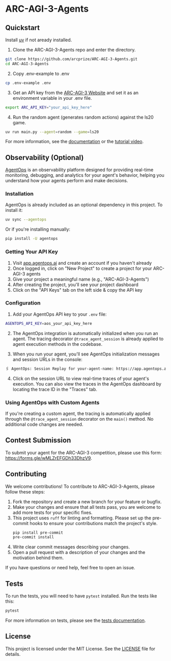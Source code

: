 # ARC-AGI-3-Agents

## Quickstart

Install [uv](https://docs.astral.sh/uv/getting-started/installation/) if not aready installed.

1. Clone the ARC-AGI-3-Agents repo and enter the directory.

```bash
git clone https://github.com/arcprize/ARC-AGI-3-Agents.git
cd ARC-AGI-3-Agents
```

2. Copy .env-example to .env

```bash
cp .env-example .env
```

3. Get an API key from the [ARC-AGI-3 Website](https://three.arcprize.org/) and set it as an environment variable in your .env file.

```bash
export ARC_API_KEY="your_api_key_here"
```

4. Run the random agent (generates random actions) against the ls20 game.

```bash
uv run main.py --agent=random --game=ls20
```

For more information, see the [documentation](https://three.arcprize.org/docs#quick-start) or the [tutorial video](https://youtu.be/xEVg9dcJMkw).

## Observability (Optional)

[AgentOps](https://agentops.ai/) is an observability platform designed for providing real-time monitoring, debugging, and analytics for your agent's behavior, helping you understand how your agents perform and make decisions.

### Installation

AgentOps is already included as an optional dependency in this project. To install it:

```bash
uv sync --agentops
```

Or if you're installing manually:

```bash
pip install -U agentops
```

### Getting Your API Key

1. Visit [app.agentops.ai](https://app.agentops.ai) and create an account if you haven't already
2. Once logged in, click on "New Project" to create a project for your ARC-AGI-3 agents
3. Give your project a meaningful name (e.g., "ARC-AGI-3-Agents")
4. After creating the project, you'll see your project dashboard
5. Click on the "API Keys" tab on the left side & copy the API key

### Configuration

1. Add your AgentOps API key to your `.env` file:

```bash
AGENTOPS_API_KEY=aos_your_api_key_here
```

2. The AgentOps integration is automatically initialized when you run an agent. The tracing decorator `@trace_agent_session` is already applied to agent execution methods in the codebase.

3. When you run your agent, you'll see AgentOps initialization messages and session URLs in the console:

```bash
🖇 AgentOps: Session Replay for your-agent-name: https://app.agentops.ai/sessions?trace_id=xxxxx
```

4. Click on the session URL to view real-time traces of your agent's execution. You can also view the traces in the AgentOps dashboard by locating the trace ID in the "Traces" tab.

### Using AgentOps with Custom Agents

If you're creating a custom agent, the tracing is automatically applied through the `@trace_agent_session` decorator on the `main()` method. No additional code changes are needed.

## Contest Submission

To submit your agent for the ARC-AGI-3 competition, please use this form: https://forms.gle/wMLZrEFGDh33DhzV9.

## Contributing

We welcome contributions! To contribute to ARC-AGI-3-Agents, please follow these steps:

1.  Fork the repository and create a new branch for your feature or bugfix.
2.  Make your changes and ensure that all tests pass, you are welcome to add more tests for your specific fixes.
3.  This project uses `ruff` for linting and formatting. Please set up the pre-commit hooks to ensure your contributions match the project's style.
    ```bash
    pip install pre-commit
    pre-commit install
    ```
4.  Write clear commit messages describing your changes.
5.  Open a pull request with a description of your changes and the motivation behind them.

If you have questions or need help, feel free to open an issue.

## Tests

To run the tests, you will need to have `pytest` installed. Run the tests like this:

```bash
pytest
```

For more information on tests, please see the [tests documentation](https://three.arcprize.org/docs#testing).

## License

This project is licensed under the MIT License. See the [LICENSE](LICENSE) file for details.

